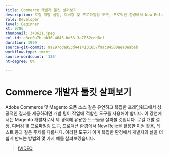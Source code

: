 ```yaml
---
title: Commerce 개발자 툴킷 살펴보기
description: 로컬 개발 설정, 디버깅 및 프로파일링 도구, 프로덕션 환경에서 New Relic을 활용한 이점 활용 및 테스트와 같은 주제를 다룹니다.
role: Developer
level: Beginner
kt: 9786
thumbnail: 340621.jpeg
exl-id: e3ce0a7b-bb36-4643-bd33-3a7052cdd6cf
duration: 1999
source-git-commit: 9a297cda953d4414131657f9ac84580aea0eabeb
workflow-type: tm+mt
source-wordcount: '136'
ht-degree: 0%

---
```


# Commerce 개발자 툴킷 살펴보기

Adobe Commerce 및 Magento 오픈 소스 같은 유연하고 복잡한 프레임워크에서 성공적인 결과를 제공하려면 개발 팀이 작업에 적합한 도구를 사용해야 합니다. 이 강연에서는 Magento 개발자로서 제 경력에 유용한 도구들을 살펴볼 것입니다. 로컬 개발 설정, 디버깅 및 프로파일링 도구, 프로덕션 환경에서 New Relic을 활용한 이점 활용, 테스트 등과 같은 주제를 다룹니다. 이러한 도구가 이미 복잡한 환경에서 개발자의 삶을 더 쉽게 만드는 방법의 몇 가지 예를 살펴보겠습니다.

>[!VIDEO](https://video.tv.adobe.com/v/340621/?quality=12&learn=on)
